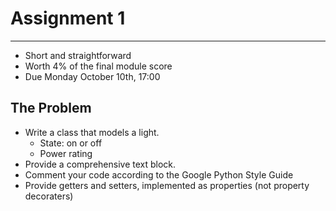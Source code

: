 # Assignment 1

---

* Short and straightforward
* Worth 4% of the final module score
* Due Monday October 10th, 17:00

## The Problem

* Write a class that models a light.
	* State: on or off
	* Power rating
* Provide a comprehensive text block.
* Comment your code according to the Google Python Style Guide
* Provide getters and setters, implemented as properties (not property decoraters)
